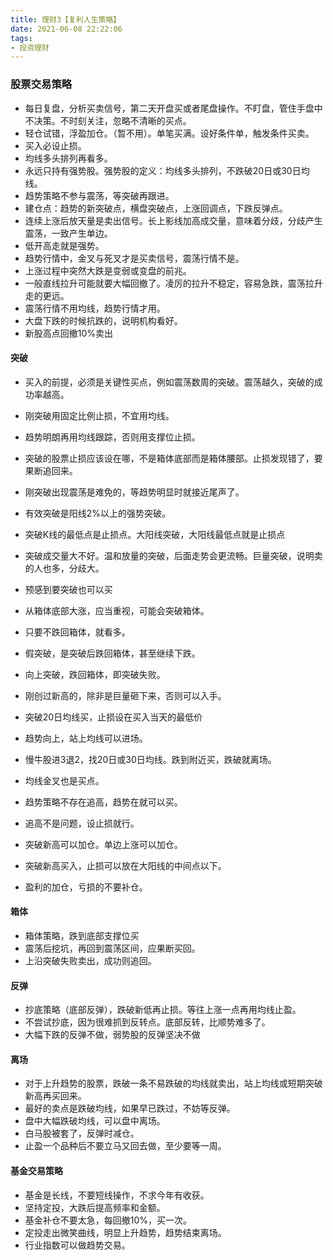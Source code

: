 ```yaml
---
title: 理财3【复利人生策略】
date: 2021-06-08 22:22:06
tags:
- 投资理财
---
```


### 股票交易策略

- 每日复盘，分析买卖信号，第二天开盘买或者尾盘操作。不盯盘，管住手盘中不决策。不时刻关注，忽略不清晰的买点。
- 轻仓试错，浮盈加仓。（暂不用）。单笔买满。设好条件单，触发条件买卖。
- 买入必设止损。
- 均线多头排列再看多。
- 永远只持有强势股。强势股的定义：均线多头排列，不跌破20日或30日均线。
- 趋势策略不参与震荡，等突破再跟进。
- 建仓点：趋势的新突破点，横盘突破点，上涨回调点，下跌反弹点。
- 连续上涨后放天量是卖出信号。长上影线加高成交量，意味着分歧，分歧产生震荡，一致产生单边。
- 低开高走就是强势。
- 趋势行情中，金叉与死叉才是买卖信号，震荡行情不是。
- 上涨过程中突然大跌是变弱或变盘的前兆。
- 一般直线拉升可能就要大幅回撤了。凌厉的拉升不稳定，容易急跌，震荡拉升走的更远。
- 震荡行情不用均线，趋势行情才用。
- 大盘下跌的时候抗跌的，说明机构看好。
- 新股高点回撤10%卖出

#### 突破

- 买入的前提，必须是关键性买点，例如震荡数周的突破。震荡越久，突破的成功率越高。
- 刚突破用固定比例止损，不宜用均线。
- 趋势明朗再用均线跟踪，否则用支撑位止损。
- 突破的股票止损应该设在哪，不是箱体底部而是箱体腰部。止损发现错了，要果断追回来。
- 刚突破出现震荡是难免的，等趋势明显时就接近尾声了。
- 有效突破是阳线2%以上的强势突破。
- 突破K线的最低点是止损点。大阳线突破，大阳线最低点就是止损点
- 突破成交量大不好。温和放量的突破，后面走势会更流畅。巨量突破，说明卖的人也多，分歧大。
- 预感到要突破也可以买
- 从箱体底部大涨，应当重视，可能会突破箱体。
- 只要不跌回箱体，就看多。
- 假突破，是突破后跌回箱体，甚至继续下跌。
- 向上突破，跌回箱体，即突破失败。

- 刚创过新高的，除非是巨量砸下来，否则可以入手。
- 突破20日均线买，止损设在买入当天的最低价
- 趋势向上，站上均线可以进场。
- 慢牛股进3退2，找20日或30日均线。跌到附近买，跌破就离场。
- 均线金叉也是买点。
- 趋势策略不存在追高，趋势在就可以买。
- 追高不是问题，设止损就行。
- 突破新高可以加仓。单边上涨可以加仓。
- 突破新高买入，止损可以放在大阳线的中间点以下。
- 盈利的加仓，亏损的不要补仓。

#### 箱体

- 箱体策略，跌到底部支撑位买
- 震荡后挖坑，再回到震荡区间，应果断买回。
- 上沿突破失败卖出，成功则追回。

#### 反弹

- 抄底策略（底部反弹），跌破新低再止损。等往上涨一点再用均线止盈。
- 不尝试抄底，因为很难抓到反转点。底部反转，比顺势难多了。
- 大幅下跌的反弹不做，弱势股的反弹坚决不做

#### 离场

- 对于上升趋势的股票，跌破一条不易跌破的均线就卖出，站上均线或短期突破新高再买回来。
- 最好的卖点是跌破均线，如果早已跌过，不妨等反弹。
- 盘中大幅跌破均线，可以盘中离场。
- 白马股被套了，反弹时减仓。
- 止盈一个品种后不要立马又回去做，至少要等一周。

#### 基金交易策略

- 基金是长线，不要短线操作，不求今年有收获。
- 坚持定投，大跌后提高频率和金额。
- 基金补仓不要太急，每回撤10%，买一次。
- 定投走出微笑曲线，明显上升趋势，趋势结束离场。
- 行业指数可以做趋势交易。
